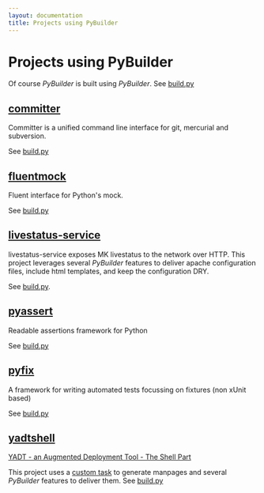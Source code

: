 ```yaml
---
layout: documentation
title: Projects using PyBuilder
---
```


# Projects using PyBuilder

Of course *PyBuilder* is built using *PyBuilder*.
See [build.py](https://github.com/pybuilder/pybuilder/blob/master/build.py)

## [committer](https://github.com/aelgru/committer)

Committer is a unified command line interface for git, mercurial and subversion.

See [build.py](https://github.com/aelgru/committer/blob/master/build.py)

## [fluentmock](https://github.com/aelgru/fluentmock)

Fluent interface for Python's mock.

See [build.py](https://github.com/aelgru/fluentmock/blob/master/build.py)

## [livestatus-service](https://github.com/ImmobilienScout24/livestatus_service)

livestatus-service exposes MK livestatus to the network over HTTP.
This project leverages several *PyBuilder* features to deliver apache configuration files, include html templates, and keep the configuration DRY.

See [build.py](https://github.com/ImmobilienScout24/livestatus_service/blob/master/build.py).

## [pyassert](https://github.com/pyclectic/pyassert)

Readable assertions framework for Python

See [build.py](https://github.com/pyclectic/pyassert/blob/master/build.py)

## [pyfix](https://github.com/pyclectic/pyfix)

A framework for writing automated tests focussing on fixtures (non xUnit based)

See [build.py](https://github.com/pyclectic/pyfix/blob/master/build.py)

## [yadtshell](https://github.com/yadt/yadtshell)

[YADT - an Augmented Deployment Tool - The Shell Part](http://www.yadt-project.org/)

This project uses a [custom task](/documentation/manual.html#WritingTasks) to generate manpages and several *PyBuilder* features to deliver them.
See [build.py](https://github.com/yadt/yadtshell/blob/master/build.py)

